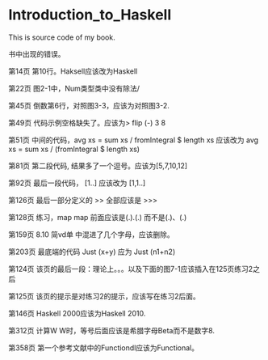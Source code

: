 Introduction_to_Haskell
=======================

This is source code of my book.

书中出现的错误。

第14页  第10行。Haksell应该改为Haskell

第22页  图2-1中，Num类型类中没有除法/

第45页  倒数第6行，对照图3-3，应该为对照图3-2.

第49页  代码示例空格缺失了。应该为> flip (-) 3 8

第51页  中间的代码，avg xs = sum xs / fromIntegral $ length xs 应该改为 avg xs = sum xs / (fromIntegral $ length xs)

第81页  第二段代码, 结果多了一个逗号。应该为[5,7,10,12]

第92页  最后一段代码， [1..]  应该改为 [1,1..] 

第126页 最后一部分定义的 >> 全部应该是 >>> 

第128页 练习，map map 前面应该是(.).(.) 而不是(.)、(.)

第159页 8.10 简vd单 中混进了几个字母，应该删除。

第203页 最底端的代码 Just (x+y) 应为 Just (n1+n2) 

第124页 该页的最后一段：理论上。。。以及下面的图7-1应该插入在125页练习2之后

第125页 该页的提示是对练习2的提示，应该写在练习2后面。

第146页 Haskell 2000应该为Haskell 2010.

第312页 计算W W时，等号后面应该是希腊字母Beta而不是数字8.

第358页 第一个参考文献中的Functiondl应该为Functional。

